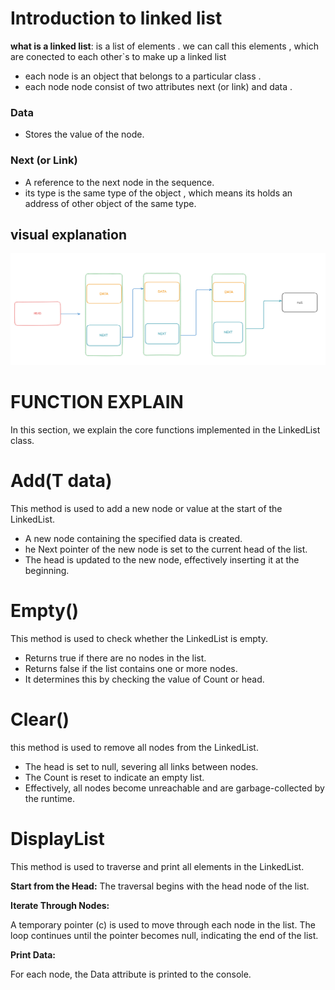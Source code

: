 # Introduction to linked list 
**what is a linked list**: is a list of elements . we can call this elements <Node> , which are conected to each other`s to make up a linked list 
- each node is an object that belongs to a particular class .
- each node node consist of two attributes next (or link) and data .

  
###  Data
  - Stores the value of the node.
    
### Next (or Link)
   - A reference to the next node in the sequence.
   - its type is the same type of the object , which means its holds an address of other object of the same type.
   
  ## visual explanation 
  ![alt text](https://github.com/yosefther/data-structure-implementation/blob/master/assets/Capture.PNG?raw=true)
# FUNCTION EXPLAIN 
In this section, we explain the core functions implemented in the LinkedList class. 

# Add(T data) 
This method is used to add a new node or value at the start of the LinkedList.
- A new node containing the specified data is created.
- he Next pointer of the new node is set to the current head of the list.
- The head is updated to the new node, effectively inserting it at the beginning.
  
# Empty()
This method is used to check whether the LinkedList is empty.
- Returns true if there are no nodes in the list.
- Returns false if the list contains one or more nodes.
- It determines this by checking the value of Count or head.
  
# Clear()
this method is used to remove all nodes from the LinkedList.
- The head is set to null, severing all links between nodes.
- The Count is reset to indicate an empty list.
- Effectively, all nodes become unreachable and are garbage-collected by the runtime.

# DisplayList
This method is used to traverse and print all elements in the LinkedList.

**Start from the Head:**
The traversal begins with the head node of the list.

**Iterate Through Nodes:**

A temporary pointer (c) is used to move through each node in the list.
The loop continues until the pointer becomes null, indicating the end of the list.

**Print Data:**

For each node, the Data attribute is printed to the console.

